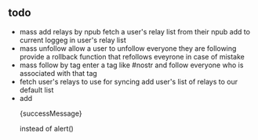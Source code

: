 ## todo

- mass add relays by npub
    fetch a user's relay list from their npub
    add to current loggeg in user's relay list
- mass unfollow
    allow a user to unfollow everyone they are following
    provide a rollback function that refollows eveyrone in case of mistake
- mass follow by tag
    enter a tag like #nostr and follow everyone who is associated with that tag
- fetch user's relays to use for syncing
    add user's list of relays to our default list
- add <p class="ok">{successMessage}</p> instead of alert()